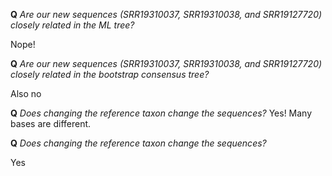 **Q** *Are our new sequences (SRR19310037, SRR19310038, and SRR19127720) closely related in the ML tree?*

Nope!

**Q** *Are our new sequences (SRR19310037, SRR19310038, and SRR19127720) closely related in the bootstrap consensus tree?*

Also no

**Q** *Does changing the reference taxon change the sequences?*
Yes! Many bases are different.


**Q** *Does changing the reference taxon change the sequences?*

Yes

